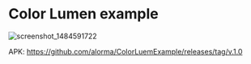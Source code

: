 # Color Lumen example

![screenshot_1484591722](https://cloud.githubusercontent.com/assets/887462/21995058/21a6710c-dc23-11e6-8abe-4434d27f215b.png)

APK: https://github.com/alorma/ColorLuemExample/releases/tag/v.1.0
